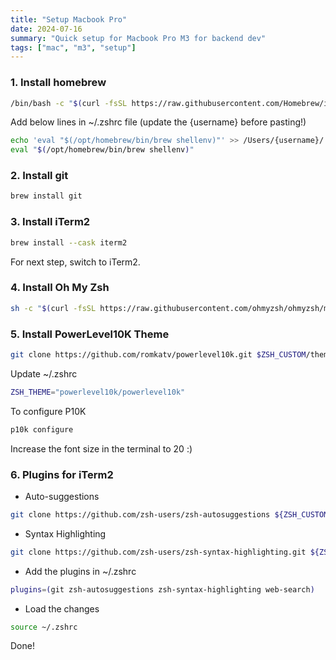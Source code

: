 ```yaml
---
title: "Setup Macbook Pro"
date: 2024-07-16
summary: "Quick setup for Macbook Pro M3 for backend dev"
tags: ["mac", "m3", "setup"]
---
```


### 1. Install homebrew

```bash
/bin/bash -c "$(curl -fsSL https://raw.githubusercontent.com/Homebrew/install/HEAD/install.sh)"
```

Add below lines in ~/.zshrc file (update the {username} before pasting!)

```bash
echo 'eval "$(/opt/homebrew/bin/brew shellenv)"' >> /Users/{username}/.zprofile
eval "$(/opt/homebrew/bin/brew shellenv)"
```

### 2. Install git

```bash
brew install git
```

### 3. Install iTerm2

```bash
brew install --cask iterm2
```

For next step, switch to iTerm2.

### 4. Install Oh My Zsh

```bash
sh -c "$(curl -fsSL https://raw.githubusercontent.com/ohmyzsh/ohmyzsh/master/tools/install.sh)"
```

### 5. Install PowerLevel10K Theme

```bash
git clone https://github.com/romkatv/powerlevel10k.git $ZSH_CUSTOM/themes/powerlevel10k
```

Update ~/.zshrc

```bash
ZSH_THEME="powerlevel10k/powerlevel10k"
```

To configure P10K

```bash
p10k configure
```

Increase the font size in the terminal to 20 :)

### 6. Plugins for iTerm2

- Auto-suggestions

```bash
git clone https://github.com/zsh-users/zsh-autosuggestions ${ZSH_CUSTOM:-~/.oh-my-zsh/custom}/plugins/zsh-autosuggestions
```

- Syntax Highlighting

```bash
git clone https://github.com/zsh-users/zsh-syntax-highlighting.git ${ZSH_CUSTOM:-~/.oh-my-zsh/custom}/plugins/zsh-syntax-highlighting
```

- Add the plugins in ~/.zshrc

```bash
plugins=(git zsh-autosuggestions zsh-syntax-highlighting web-search)
```

- Load the changes

```bash
source ~/.zshrc
```

Done!
